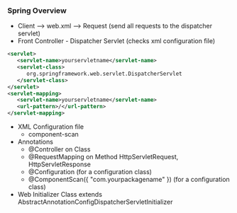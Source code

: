 ### Spring Overview

* Client --> web.xml --> Request (send all requests to the dispatcher servlet)
* Front Controller - Dispatcher Servlet (checks xml configuration file)
```web.xml
<servlet>
   <servlet-name>yourservletname</servlet-name>
   <servlet-class>
      org.springframework.web.servlet.DispatcherServlet
   </servlet-class>
</servlet>
<servlet-mapping>
   <servlet-name>yourservletname</servlet-name>
   <url-pattern>/</url-pattern>
</servlet-mapping>
```
* XML Configuration file
   * component-scan
* Annotations
   * @Controller on Class
   * @RequestMapping on Method HttpServletRequest, HttpServletResponse
   * @Configuration (for a configuration class)
   * @ComponentScan({ "com.yourpackagename" }) (for a configuration class)
* Web Initializer Class extends AbstractAnnotationConfigDispatcherServletInitializer
